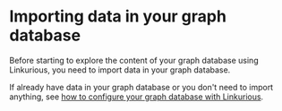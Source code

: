 # Importing data in your graph database

Before starting to explore the content of your graph database using Linkurious, 
you need to import data in your graph database.

If already have data in your graph database or you don't need to import anything, see [how to configure your graph database with Linkurious](/configure-sources).
